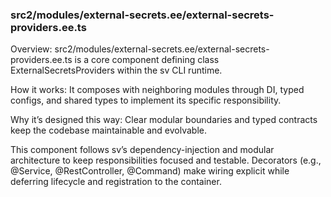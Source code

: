 ### src2/modules/external-secrets.ee/external-secrets-providers.ee.ts

Overview: src2/modules/external-secrets.ee/external-secrets-providers.ee.ts is a core component defining class ExternalSecretsProviders within the sv CLI runtime.

How it works: It composes with neighboring modules through DI, typed configs, and shared types to implement its specific responsibility.

Why it’s designed this way: Clear modular boundaries and typed contracts keep the codebase maintainable and evolvable.

This component follows sv’s dependency-injection and modular architecture to keep responsibilities focused and testable. Decorators (e.g., @Service, @RestController, @Command) make wiring explicit while deferring lifecycle and registration to the container.
